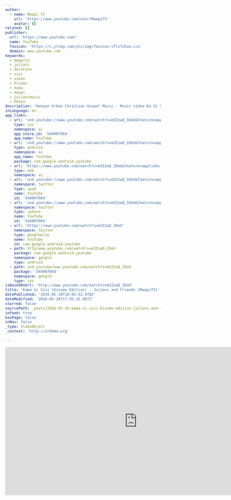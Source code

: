 ```yaml
---
author:
  - name: Mwapi TV
    url: 'https://www.youtube.com/user/MwapiTV'
    avatar: {}
related: []
publisher:
  url: 'https://www.youtube.com/'
  name: YouTube
  favicon: 'https://s.ytimg.com/yts/img/favicon-vflz7uhzw.ico'
  domain: www.youtube.com
keywords:
  - mwapitv
  - juliani
  - duration
  - sisi
  - views
  - kisumu
  - kama
  - mwapi
  - julianimusic
  - kenya
description: 'Kenyan Urban Christian Gospel Music - Music video Ka Si Sisi (Kisumu Edition) by Juliani - Kenya and Friends - MwapiTV Subscribe to MwapiTV Youtube Channel - http://www.youtube.com/MwapiTV Kama Si Sisi (Kisumu Edition) - Juliani and Friends Video By Washamba Unlimited MwapiTV Youtube - http://www.youtube.com/MwapiTV MwapiTV Twitter - http://www.twitter.com/MwapiTV MwapiTV Blog - http://mwapitv.posterous.com MwapiTV email - MwapiTV@Gmail.com'
inLanguage: en
app_links:
  - url: 'vnd.youtube://www.youtube.com/watch?v=m3ZzwQ_IOoU&feature=applinks'
    type: ios
    namespace: ai
    app_store_id: '544007664'
    app_name: YouTube
  - url: 'vnd.youtube://www.youtube.com/watch?v=m3ZzwQ_IOoU&feature=applinks'
    type: android
    namespace: ai
    app_name: YouTube
    package: com.google.android.youtube
  - url: 'https://www.youtube.com/watch?v=m3ZzwQ_IOoU&feature=applinks'
    type: web
    namespace: ai
  - url: 'vnd.youtube://www.youtube.com/watch?v=m3ZzwQ_IOoU&feature=applinks'
    namespace: twitter
    type: ipad
    name: YouTube
    id: '544007664'
  - url: 'vnd.youtube://www.youtube.com/watch?v=m3ZzwQ_IOoU&feature=applinks'
    namespace: twitter
    type: iphone
    name: YouTube
    id: '544007664'
  - url: 'https://www.youtube.com/watch?v=m3ZzwQ_IOoU'
    namespace: twitter
    type: googleplay
    name: YouTube
    id: com.google.android.youtube
  - path: http/www.youtube.com/watch?v=m3ZzwQ_IOoU
    package: com.google.android.youtube
    namespace: google
    type: android
  - path: vnd.youtube/www.youtube.com/watch?v=m3ZzwQ_IOoU
    package: '544007664'
    namespace: google
    type: ios
isBasedOnUrl: 'http://www.youtube.com/watch?v=m3ZzwQ_IOoU'
title: 'Kama Si Sisi (Kisumu Edition) - Juliani and Friends [MwapiTV]'
datePublished: '2016-05-28T18:05:52.978Z'
dateModified: '2016-05-28T17:45:32.987Z'
starred: false
sourcePath: _posts/2016-05-28-kama-si-sisi-kisumu-edition-juliani-and-friends-mwapitv.md
inFeed: true
hasPage: false
inNav: false
_type: VideoObject
_context: 'http://schema.org'

---
```

<iframe src="http://cdn.embedly.com/widgets/media.html?src=https%3A%2F%2Fwww.youtube.com%2Fembed%2Fm3ZzwQ_IOoU%3Ffeature%3Doembed&amp;url=http%3A%2F%2Fwww.youtube.com%2Fwatch%3Fv%3Dm3ZzwQ_IOoU&amp;image=https%3A%2F%2Fi.ytimg.com%2Fvi%2Fm3ZzwQ_IOoU%2Fhqdefault.jpg&amp;key=b7d04c9b404c499eba89ee7072e1c4f7&amp;type=text%2Fhtml&amp;schema=youtube" width="854" height="480" scrolling="no" frameborder="0" allowfullscreen="" style=""></iframe>